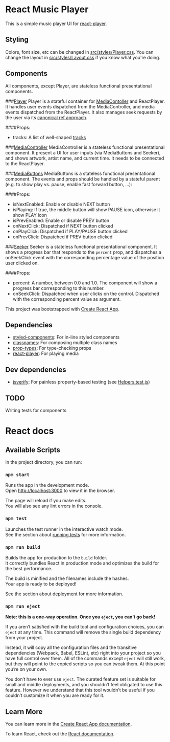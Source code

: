 # React Music Player

This is a simple music player UI for [react-player](https://www.npmjs.com/package/react-player).

## Styling
Colors, font size, etc can be changed in [src/styles/Player.css](src/styles/Player.css).
You can change the layout in [src/styles/Layout.css](src/styles/Layout.css) if you know what you're doing.

## Components
All components, except Player, are stateless functional presentational components.

###[Player](src/components/Player.js)
Player is a stateful container for [MediaContoller](src/components/MediaController.js) and ReactPlayer. It handles user events dispatched from the MediaController, and media events dispatched from the ReactPlayer. It also manages seek requests by the user via its [canonical ref approach](https://www.npmjs.com/package/react-player#instance-methods).

####Props:
* tracks: A list of well-shaped [tracks](src/playlist.js)

###[MediaController](src/components/MediaController.js)
MediaController is a stateless functional presentational component. It present a UI for user inputs (via MediaButtons and Seeker), and shows artwork, artist name, and current time. It needs to be connected to the ReactPlayer.

###[MediaButtons](src/components/MediaButtons.js)
MediaButtons is a stateless functional presentational component. The events and props should be handled by a stateful parent (e.g. to show play vs. pause, enable fast forward button, ...):

####Props:
* isNextEnabled: Enable or disable NEXT button
* isPlaying: If true, the middle button will show PAUSE icon, otherwise it show PLAY icon
* isPrevEnabled: Enable or disable PREV button
* onNextClick: Dispatched if NEXT button clicked
* onPlayClick: Dispatched if PLAY/PAUSE button clicked
* onPrevClick: Dispatched if PREV button clicked

###[Seeker](src/components/Seeker.js)
Seeker is a stateless functional presentational component. It shows a progress bar that responds to the `percent` prop, and dispatches a onSeekClick event with the corresponding percentage value of the position user clicked on.

####Props:
* percent: A number, between 0.0 and 1.0. The component will show a progress bar corresponding to this number.
* onSeekClick: Dispatched when user clicks on the control. Dispatched with the corresponding percent value as argument.

This project was bootstrapped with [Create React App](https://github.com/facebook/create-react-app).

## Dependencies
* [styled-components](https://github.com/styled-components/styled-components): For in-line styled components
* [classnames](https://github.com/JedWatson/classnames): For composing multiple class names
* [prop-types](https://www.npmjs.com/package/prop-types): For type-checking props
* [react-player](https://www.npmjs.com/package/react-player): For playing media

## Dev dependencies
* [jsverify](https://github.com/jsverify/jsverify): For painless property-based testing (see [Helpers.test.js](src/Helpers.test.js))

## TODO
Writing tests for components

# React docs
## Available Scripts

In the project directory, you can run:

### `npm start`

Runs the app in the development mode.<br>
Open [http://localhost:3000](http://localhost:3000) to view it in the browser.

The page will reload if you make edits.<br>
You will also see any lint errors in the console.

### `npm test`

Launches the test runner in the interactive watch mode.<br>
See the section about [running tests](https://facebook.github.io/create-react-app/docs/running-tests) for more information.

### `npm run build`

Builds the app for production to the `build` folder.<br>
It correctly bundles React in production mode and optimizes the build for the best performance.

The build is minified and the filenames include the hashes.<br>
Your app is ready to be deployed!

See the section about [deployment](https://facebook.github.io/create-react-app/docs/deployment) for more information.

### `npm run eject`

**Note: this is a one-way operation. Once you `eject`, you can’t go back!**

If you aren’t satisfied with the build tool and configuration choices, you can `eject` at any time. This command will remove the single build dependency from your project.

Instead, it will copy all the configuration files and the transitive dependencies (Webpack, Babel, ESLint, etc) right into your project so you have full control over them. All of the commands except `eject` will still work, but they will point to the copied scripts so you can tweak them. At this point you’re on your own.

You don’t have to ever use `eject`. The curated feature set is suitable for small and middle deployments, and you shouldn’t feel obligated to use this feature. However we understand that this tool wouldn’t be useful if you couldn’t customize it when you are ready for it.

## Learn More

You can learn more in the [Create React App documentation](https://facebook.github.io/create-react-app/docs/getting-started).

To learn React, check out the [React documentation](https://reactjs.org/).
